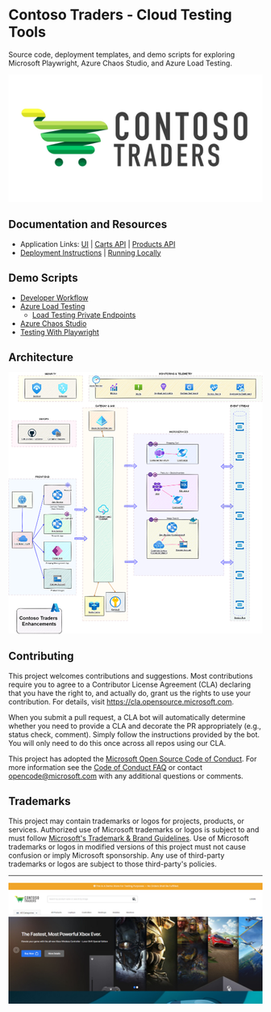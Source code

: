 # Contoso Traders - Cloud Testing Tools

Source code, deployment templates, and demo scripts for exploring Microsoft Playwright, Azure Chaos Studio, and Azure Load Testing.

![Logo](https://github.com/microsoft/ContosoTraders/blob/main/docs/images/logo-1280x640.png)

## Documentation and Resources

* Application Links: [UI](https://cloudtesting.contosotraders.com/) | [Carts API](https://contoso-traders-cartsctstg.livelygrass-74d6f26a.eastus.azurecontainerapps.io/swagger/index.html) | [Products API](https://contoso-traders-productsctstg.eastus.cloudapp.azure.com/swagger/index.html)
* [Deployment Instructions](./docs/deployment-instructions.md) | [Running Locally](./docs/running-locally.md)

## Demo Scripts

* [Developer Workflow](./demo-scripts/dev-workflow/walkthrough.md)
* [Azure Load Testing](./demo-scripts/azure-load-testing/walkthrough.md)
  * [Load Testing Private Endpoints](./demo-scripts/azure-load-testing/private-endpoints.md)
* [Azure Chaos Studio](./demo-scripts/azure-chaos-studio/walkthrough.md)
* [Testing With Playwright](./demo-scripts/testing-with-playwright/walkthrough.md)

## Architecture

![Architecture](./docs/architecture/contoso-traders-enhancements.drawio.png)

## Contributing

This project welcomes contributions and suggestions.  Most contributions require you to agree to a
Contributor License Agreement (CLA) declaring that you have the right to, and actually do, grant us
the rights to use your contribution. For details, visit https://cla.opensource.microsoft.com.

When you submit a pull request, a CLA bot will automatically determine whether you need to provide
a CLA and decorate the PR appropriately (e.g., status check, comment). Simply follow the instructions
provided by the bot. You will only need to do this once across all repos using our CLA.

This project has adopted the [Microsoft Open Source Code of Conduct](https://opensource.microsoft.com/codeofconduct/).
For more information see the [Code of Conduct FAQ](https://opensource.microsoft.com/codeofconduct/faq/) or
contact [opencode@microsoft.com](mailto:opencode@microsoft.com) with any additional questions or comments.

## Trademarks

This project may contain trademarks or logos for projects, products, or services. Authorized use of Microsoft
trademarks or logos is subject to and must follow [Microsoft's Trademark & Brand Guidelines](https://www.microsoft.com/legal/intellectualproperty/trademarks/usage/general).
Use of Microsoft trademarks or logos in modified versions of this project must not cause confusion or imply Microsoft sponsorship.
Any use of third-party trademarks or logos are subject to those third-party's policies.

----------

![Landing Page](./docs/images/landing-page.png)
